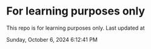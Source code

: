 # For learning purposes only
This repo is for learning purposes only.
Last updated at

Sunday, October 6, 2024 6:12:41 PM

